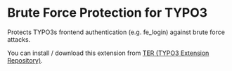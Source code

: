 # Brute Force Protection for TYPO3

Protects TYPO3s frontend authentication (e.g. fe_login) against brute force attacks.

You can install / download this extension from [TER (TYPO3 Extension Repository)][1].

[1]: http://typo3.org/extensions/repository/view/felogin_bruteforce_protection
